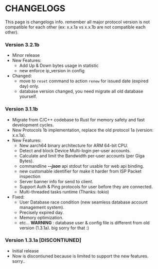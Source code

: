 # CHANGELOGS
This page is changelogs info. remember all major protocol version is not compatible for each other (ex: x.x.1a vs x.x.1b are not compatible each other).

### Version 3.2.1b
* Minor release
* New Features:
    * Add Up & Down bytes usage in statistic
    * new enforce ip_version in config
* Changed:
    * move to ``reset`` command to action ``renew`` for issued date (expired day) only.
    * database version changed, you need migrate all old database yourself.


### Version 3.1.1b
* Migrate from C/C++ codebase to Rust for memory safety and fast development cycles.
* New Protocols 1b implementation, replace the old protocol 1a (version: x.x.1a).
* New Features:
    * New aarch64 binary architecture for ARM 64-bit CPU.
    * Detect and block Device Multi-login per-user accounts.
    * Calculate and limit the Bandwidth per-user accounts (per Giga Bytes).
    * commandline ***--json*** api stdout for usable for web api binding.
    * new customable identifier for make it harder from ISP Packet inspection
    * Server banner info for send to client.
    * Support Auth & Ping protocols for user before they are connected.
    * Multi-threaded tasks runtime (Thanks: tokio)
* Fixed:
    * User Database race condition (new seamless database account management system).
    * Precisely expired day.
    * Memory optimization.
    * etc...
**WARNING** : database user & config file is different from old version (1.3.1a). big sorry for that :)


### Version 1.3.1a [DISCONTIUNED]
* Initial release
* Now is discontiuned because is limited to support the new features. sorry..
